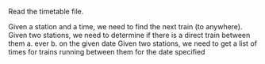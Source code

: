 Read the timetable file.

Given a station and a time, we need to find the next train (to anywhere).
Given two stations, we need to determine if there is a direct train between them
  a. ever
  b. on the given date
Given two stations, we need to get a list of times for trains running between them for the date specified
